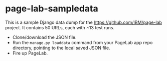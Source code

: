 # page-lab-sampledata

This is a sample Django data dump for the https://github.com/IBM/page-lab project. 
It contains 50 URLs, each with ~13 test runs.

- Clone/download the JSON file.
- Run the `manage.py loaddata` command from your PageLab app repo directory, pointing to the local saved JSON file.
- Fire up PageLab.
